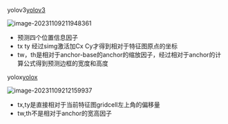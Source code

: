 yolov3[yolov3](https://blog.csdn.net/qq_37541097/article/details/81214953?ops_request_misc=%257B%2522request%255Fid%2522%253A%2522169953590516800185893266%2522%252C%2522scm%2522%253A%252220140713.130102334.pc%255Fblog.%2522%257D&request_id=169953590516800185893266&biz_id=0&utm_medium=distribute.pc_search_result.none-task-blog-2~blog~first_rank_ecpm_v1~rank_v31_ecpm-1-81214953-null-null.nonecase&utm_term=yolo&spm=1018.2226.3001.4450)

![image-20231109211948361](https://zhangwenkang666.oss-cn-beijing.aliyuncs.com/image-20231109211948361.png)

- 预测四个位置信息因子
- tx ty 经过simg激活加Cx Cy才得到相对于特征图原点的坐标
- tw，th是相对于anchor-base的anchor的缩放因子，经过相对于anchor的计算公式得到预测边框的宽度和高度



yolox[yolox](https://blog.csdn.net/qq_37541097/article/details/125132817?ops_request_misc=%257B%2522request%255Fid%2522%253A%2522169953558716800222880515%2522%252C%2522scm%2522%253A%252220140713.130102334.pc%255Fblog.%2522%257D&request_id=169953558716800222880515&biz_id=0&utm_medium=distribute.pc_search_result.none-task-blog-2~blog~first_rank_ecpm_v1~rank_v31_ecpm-1-125132817-null-null.nonecase&utm_term=yolox&spm=1018.2226.3001.4450)

![image-20231109212159937](https://zhangwenkang666.oss-cn-beijing.aliyuncs.com/image-20231109212159937.png)

- tx,ty是直接相对于当前特征图gridcell左上角的偏移量
- tw,th不是相对于anchor的宽高因子


